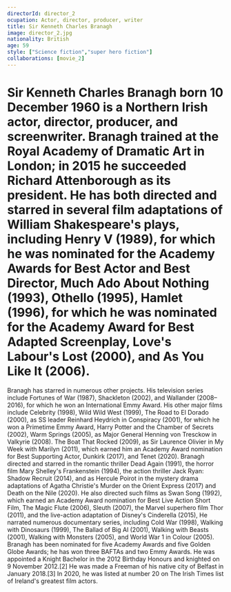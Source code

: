 ```yaml
---
directorId: director_2
ocupation: Actor, director, producer, writer
title: Sir Kenneth Charles Branagh
image: director_2.jpg
nationality: British
age: 59
style: ["Science fiction","super hero fiction"]
collaborations: [movie_2]
---
```


# Sir Kenneth Charles Branagh born 10 December 1960 is a Northern Irish actor, director, producer, and screenwriter. Branagh trained at the Royal Academy of Dramatic Art in London; in 2015 he succeeded Richard Attenborough as its president. He has both directed and starred in several film adaptations of William Shakespeare's plays, including Henry V (1989), for which he was nominated for the Academy Awards for Best Actor and Best Director, Much Ado About Nothing (1993), Othello (1995), Hamlet (1996), for which he was nominated for the Academy Award for Best Adapted Screenplay, Love's Labour's Lost (2000), and As You Like It (2006).
Branagh has starred in numerous other projects. His television series include Fortunes of War (1987), Shackleton (2002), and Wallander (2008–2016), for which he won an International Emmy Award. His other major films include Celebrity (1998), Wild Wild West (1999), The Road to El Dorado (2000), as SS leader Reinhard Heydrich in Conspiracy (2001), for which he won a Primetime Emmy Award, Harry Potter and the Chamber of Secrets (2002), Warm Springs (2005), as Major General Henning von Tresckow in Valkyrie (2008).
The Boat That Rocked (2009), as Sir Laurence Olivier in My Week with Marilyn (2011), which earned him an Academy Award nomination for Best Supporting Actor, Dunkirk (2017), and Tenet (2020).
Branagh directed and starred in the romantic thriller Dead Again (1991), the horror film Mary Shelley's Frankenstein (1994), the action thriller Jack Ryan: Shadow Recruit (2014), and as Hercule Poirot in the mystery drama adaptations of Agatha Christie's Murder on the Orient Express (2017) and Death on the Nile (2020). He also directed such films as Swan Song (1992), which earned an Academy Award nomination for Best Live Action Short Film, The Magic Flute (2006), Sleuth (2007), the Marvel superhero film Thor (2011), and the live-action adaptation of Disney's Cinderella (2015),
He narrated numerous documentary series, including Cold War (1998), Walking with Dinosaurs (1999), The Ballad of Big Al (2001), Walking with Beasts (2001), Walking with Monsters (2005), and World War 1 in Colour (2005). Branagh has been nominated for five Academy Awards and five Golden Globe Awards; he has won three BAFTAs and two Emmy Awards. He was appointed a Knight Bachelor in the 2012 Birthday Honours and knighted on 9 November 2012.[2] He was made a Freeman of his native city of Belfast in January 2018.[3] In 2020, he was listed at number 20 on The Irish Times list of Ireland's greatest film actors.
